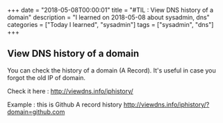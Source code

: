 +++
date = "2018-05-08T00:00:01"
title = "#TIL : View DNS history of a domain"
description = "I learned on 2018-05-08 about sysadmin, dns"
categories = ["Today I learned", "sysadmin"]
tags = ["sysadmin", "dns"]
+++



## View DNS history of a domain

You can check the history of a domain (A Record). It's useful in case you forgot the old IP of domain.

Check it here : http://viewdns.info/iphistory/

Example : this is Github A record history http://viewdns.info/iphistory/?domain=github.com
